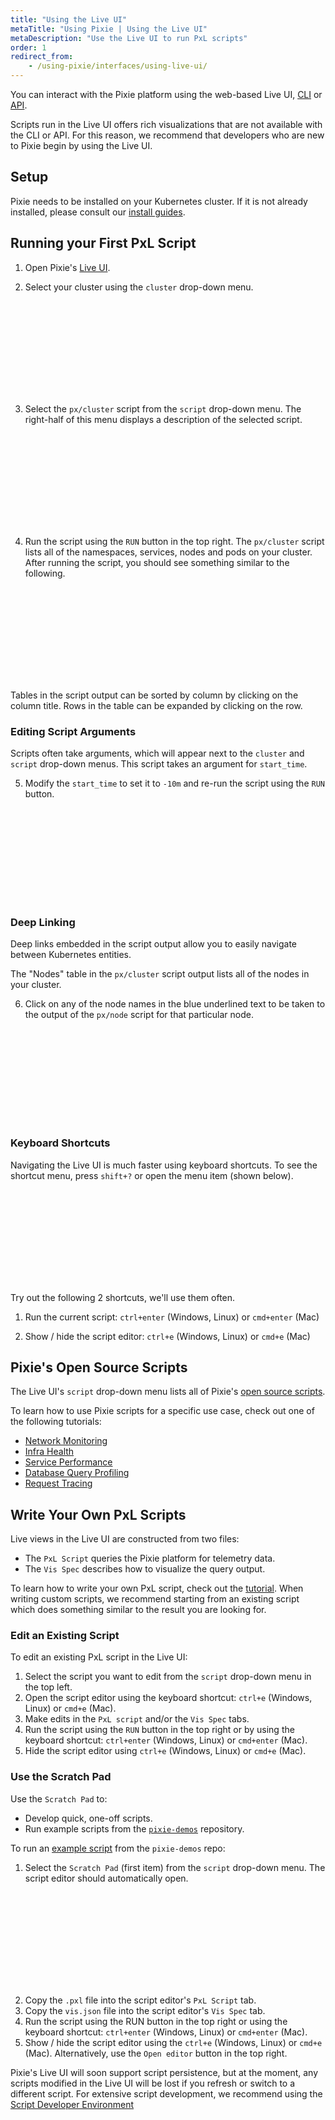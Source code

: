 ```yaml
---
title: "Using the Live UI"
metaTitle: "Using Pixie | Using the Live UI"
metaDescription: "Use the Live UI to run PxL scripts"
order: 1
redirect_from:
    - /using-pixie/interfaces/using-live-ui/
---
```


You can interact with the Pixie platform using the web-based Live UI, [CLI](/using-pixie/using-cli) or [API](/using-pixie/api-quick-start).

Scripts run in the Live UI offers rich visualizations that are not available with the CLI or API. For this reason, we recommend that developers who are new to Pixie begin by using the Live UI.

## Setup

Pixie needs to be installed on your Kubernetes cluster. If it is not already installed, please consult our [install guides](/installing-pixie/).

## Running your First PxL Script

1. Open Pixie's [Live UI](https://work.withpixie.ai).

2. Select your cluster using the `cluster` drop-down menu.

<svg title='Selecting your cluster in the Live UI.' src='live-ui/live-ui-1.png'/>

3. Select the `px/cluster` script from the `script` drop-down menu. The right-half of this menu displays a description of the selected script.

<svg title='Selecting your script in Live UI.' src='live-ui/live-ui-2.png'/>

4. Run the script using the `RUN` button in the top right. The `px/cluster` script lists all of the namespaces, services, nodes and pods on your cluster. After running the script, you should see something similar to the following.

<svg title='Output of the px/cluster script.' src='live-ui/live-ui-3.png'/>

Tables in the script output can be sorted by column by clicking on the column title. Rows in the table can be expanded by clicking on the row.

### Editing Script Arguments

Scripts often take arguments, which will appear next to the `cluster` and `script` drop-down menus. This script takes an argument for `start_time`.

5. Modify the `start_time` to set it to `-10m` and re-run the script using the `RUN` button.

<svg title='Modify the start_time.' src='live-ui/live-ui-4.png'/>

### Deep Linking

Deep links embedded in the script output allow you to easily navigate between Kubernetes entities.

The "Nodes" table in the `px/cluster` script output lists all of the nodes in your cluster.

6. Click on any of the node names in the blue underlined text to be taken to the output of the `px/node` script for that particular node.

<svg title='Click on deep links to easily navigate between Kubernetes entities.' src='live-ui/live-ui-5.png'/>

### Keyboard Shortcuts

Navigating the Live UI is much faster using keyboard shortcuts. To see the shortcut menu, press `shift+?` or open the menu item (shown below).

<svg title='Opening the Live UI shortcuts menu.' src='live-ui/live-ui-6.png'/>

Try out the following 2 shortcuts, we'll use them often.

1. Run the current script: `ctrl+enter` (Windows, Linux) or `cmd+enter` (Mac)

2. Show / hide the script editor: `ctrl+e` (Windows, Linux) or `cmd+e` (Mac)

## Pixie's Open Source Scripts

The Live UI's `script` drop-down menu lists all of Pixie's [open source scripts](https://github.com/pixie-io/pixie/tree/main/src/pxl_scripts).

To learn how to use Pixie scripts for a specific use case, check out one of the following tutorials:

- [Network Monitoring](/tutorials/pixie-101/network-monitoring/)
- [Infra Health](/tutorials/pixie-101/infra-health/)
- [Service Performance](/tutorials/pixie-101/service-performance/)
- [Database Query Profiling](/tutorials/pixie-101/database-query-profiling/)
- [Request Tracing](/tutorials/pixie-101/request-tracing/)

## Write Your Own PxL Scripts

Live views in the Live UI are constructed from two files:

- The `PxL Script` queries the Pixie platform for telemetry data.
- The `Vis Spec` describes how to visualize the query output.

To learn how to write your own PxL script, check out the [tutorial](/tutorials/pxl-scripts/write-pxl-scripts). When writing custom scripts, we recommend starting from an existing script which does something similar to the result you are looking for.

### Edit an Existing Script

To edit an existing PxL script in the Live UI:

1. Select the script you want to edit from the `script` drop-down menu in the top left.
2. Open the script editor using the keyboard shortcut: `ctrl+e` (Windows, Linux) or `cmd+e` (Mac).
3. Make edits in the `PxL script` and/or the `Vis Spec` tabs.
4. Run the script using the `RUN` button in the top right or by using the keyboard shortcut: `ctrl+enter` (Windows, Linux) or `cmd+enter` (Mac).
5. Hide the script editor using `ctrl+e` (Windows, Linux) or `cmd+e` (Mac).

### Use the Scratch Pad

Use the `Scratch Pad` to:

- Develop quick, one-off scripts.
- Run example scripts from the [`pixie-demos`](https://github.com/pixie-io/pixie-demos) repository.

To run an [example script](https://github.com/pixie-io/pixie-demos/tree/main/endpoint-deprecation/service_endpoints_summary) from the `pixie-demos` repo:

1. Select the `Scratch Pad` (first item) from the `script` drop-down menu. The script editor should automatically open.

<svg title='' src='live-ui/scratch-pad.png'/>

2. Copy the `.pxl` file into the script editor's `PxL Script` tab.
3. Copy the `vis.json` file into the script editor's `Vis Spec` tab.
4. Run the script using the RUN button in the top right or using the keyboard shortcut: `ctrl+enter` (Windows, Linux) or `cmd+enter` (Mac).
5. Show / hide the script editor using the `ctrl+e` (Windows, Linux) or `cmd+e` (Mac). Alternatively, use the `Open editor` button in the top right.

<Alert variant="outlined" severity="info">
  Pixie's Live UI will soon support script persistence, but at the moment, any scripts modified in the Live UI will be lost if you refresh or switch to a different script. For extensive script development, we recommend using the <a href="https://docs.px.dev/tutorials/pxl-scripts/script-dev-environment/">Script Developer Environment</a>
</Alert>

